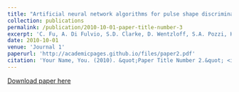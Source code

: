 ```yaml
---
title: "Artificial neural network algorithms for pulse shape discrimination and recovery of piled-up pulses in organic scintillators"
collection: publications
permalink: /publication/2010-10-01-paper-title-number-3
excerpt: 'C. Fu, A. Di Fulvio, S.D. Clarke, D. Wentzloff, S.A. Pozzi, H.S. Kim'
date: 2010-10-01
venue: 'Journal 1'
paperurl: 'http://academicpages.github.io/files/paper2.pdf'
citation: 'Your Name, You. (2010). &quot;Paper Title Number 2.&quot; <i>Journal 1</i>. 1(2).'
---
```

<!-- This paper is about the number 2. The number 3 is left for future work.
 -->
[Download paper here](http://www.sciencedirect.com/science/article/pii/S0306454918302974)

<!-- Recommended citation: Your Name, You. (2010). "Paper Title Number 2." <i>Journal 1</i>. 1(2). -->